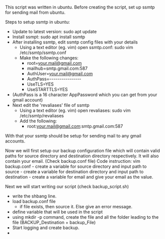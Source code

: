 This script was written in ubuntu.
Before creating the script, set up ssmtp for sending mail from ubuntu. 

Steps to setup ssmtp in ubuntu:
- Update to latest version: sudo apt update
- Install ssmpt: sudo apt install ssmtp
- After installing ssmtp, edit ssmtp config files with your details
    - Using a text editor (eg. vim) open ssmtp.conf: sudo vim /etc/ssmtp/ssmtp.conf
    - Make the following changes:
        - root=your.mail@gmail.com
        - mailhub=smtp.gmail.com:587
        - AuthUser=your.mail@gmail.com
        - AuthPass=----------------
        - UseTLS=YES
        - UseSTARTTLS=YES
- (AuthPass is a 16 character AppPassword which you can get from your gmail account)
- Next edit the 'revaliases' file of ssmtp
    - Using a text editor (eg. vim) open revaliases: sudo vim /etc/ssmtp/revaliases
    - Add the following:
        - root:your.mail@gmail.com:smtp.gmail.com:587

With that your ssmtp should be setup for sending mail to any gmail accounts.
      
Now we will first setup our backup configuration file which will contain valid paths for source directory and destination directory respectively. It will also contain your email.
(Check backup.conf file)
Code instruction:
vim backup.conf
    - create a variable for source directory and input path to source
    - create a variable for destination directory and input path to destination
    - create a variable for email and give your email as the value.

Next we will start writing our script
(check backup_script.sh)

- write the shbang line.
- load backup.conf file
    - if file exists, then source it. Else give an error message.
- define variable that will be used in the script
- using mkdir -p command, create the file and all the folder leading to the file (BACKUP_Destination + backup_File)
- Start logging and create backup.
-   
